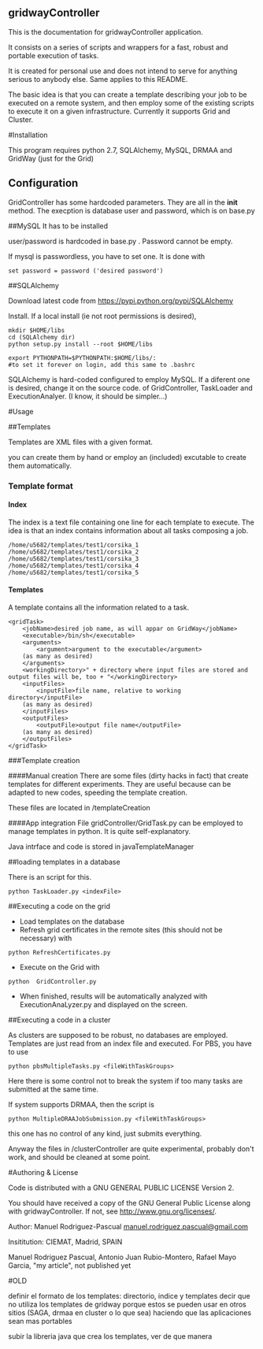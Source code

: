 gridwayController
-----------------
This is the documentation for gridwayController application.

It consists on a series of scripts and wrappers for a fast, robust and portable execution of tasks.

It is created for personal use and does not intend to serve for anything serious to anybody else. Same applies to this README.

The basic idea is that you can create a template describing your job to be executed on a remote system, and then employ some of the existing scripts to execute it on a given infrastructure. Currently it supports Grid and Cluster.

#Installation

This program requires python 2.7, SQLAlchemy, MySQL, DRMAA and GridWay (just for the Grid)


## Configuration

GridController has some hardcoded parameters. They are all in the __init__ method. The execption is database user and password, which is on base.py

##MySQL
It has to be installed

user/password is hardcoded in base.py . Password cannot be empty.

If mysql is passwordless, you have to set one. It is done with

```
set password = password ('desired password')
```

##SQLAlchemy

Download latest code from https://pypi.python.org/pypi/SQLAlchemy

Install. If a local install (ie not root permissions is desired),

```
mkdir $HOME/libs
cd (SQLAlchemy dir)
python setup.py install --root $HOME/libs

export PYTHONPATH=$PYTHONPATH:$HOME/libs/:
#to set it forever on login, add this same to .bashrc
```

SQLAlchemy is hard-coded configured to employ MySQL. If a diferent one is desired, change it on the source code. of GridController, TaskLoader and ExecutionAnalyer. (I know, it should be simpler...)


#Usage

##Templates

Templates are XML files with a given format.

you can create them by hand or employ an (included) excutable to create them automatically.

### Template format

#### Index

The index is a text file containing one line for each template to execute. The idea is that an index contains information about all tasks composing a job.

```
/home/u5682/templates/test1/corsika_1
/home/u5682/templates/test1/corsika_2
/home/u5682/templates/test1/corsika_3
/home/u5682/templates/test1/corsika_4
/home/u5682/templates/test1/corsika_5
```

#### Templates
A template contains all the information related to a task.

```
<gridTask>
	<jobName>desired job name, as will appar on GridWay</jobName>
	<executable>/bin/sh</executable>
	<arguments>
		<argument>argument to the executable</argument>
    (as many as desired)
	</arguments>
	<workingDirectory>" + directory where input files are stored and output files will be, too + "</workingDirectory>
	<inputFiles>
		<inputFile>file name, relative to working directory</inputFile>
    (as many as desired)
	</inputFiles>
	<outputFiles>
		<outputFile>output file name</outputFile>
    (as many as desired)
	</outputFiles>
</gridTask>
```

###Template creation


####Manual creation
There are some files (dirty hacks in fact) that create templates for different experiments. They are useful because can be adapted to new codes, speeding the template creation.

These files are located in /templateCreation


####App integration
File gridController/GridTask.py can be employed to manage templates in python. It is quite self-explanatory.

Java intrface and code is stored in javaTemplateManager


##loading templates in a database

There is an script for this.

```
python TaskLoader.py <indexFile>
```

##Executing a code on the grid
- Load templates on the database
- Refresh grid certificates in the remote sites (this should not be necessary) with
```
python RefreshCertificates.py
```

- Execute on the Grid with
```
python  GridController.py
```
- When finished, results will be automatically analyzed with ExecutionAnaLyzer.py and displayed on the screen.


##Executing a code in a cluster

As clusters are supposed to be robust, no databases are employed. Templates are just read from an index file and executed.
For PBS, you have to use

```
python pbsMultipleTasks.py <fileWithTaskGroups>
```
Here there is some control not to break the system if too many tasks are submitted at the same time.


If system supports DRMAA, then the script is

```
python MultipleDRAAJobSubmission.py <fileWithTaskGroups>

```
this one has no control of any kind, just submits everything.

Anyway the files in /clusterController are quite experimental, probably don't work, and should be cleaned at some point.



#Authoring & License

Code is distributed with a  GNU GENERAL PUBLIC LICENSE Version 2.

You should have received a copy of the GNU General Public License
along with gridwayController.  If not, see <http://www.gnu.org/licenses/>.


Author: Manuel Rodriguez-Pascual <manuel.rodriguez.pascual@gmail.com>

Insititution: CIEMAT, Madrid, SPAIN


Manuel Rodriguez Pascual, Antonio Juan Rubio-Montero, Rafael Mayo Garcia, "my article", not published yet








#OLD


definir el formato de los templates: directorio, indice y templates
decir que no utiliza los templates de gridway porque estos se pueden usar en otros sitios
(SAGA, drmaa en cluster o lo que sea) haciendo que las aplicaciones sean mas portables


subir la libreria java que crea los templates, ver de que manera
